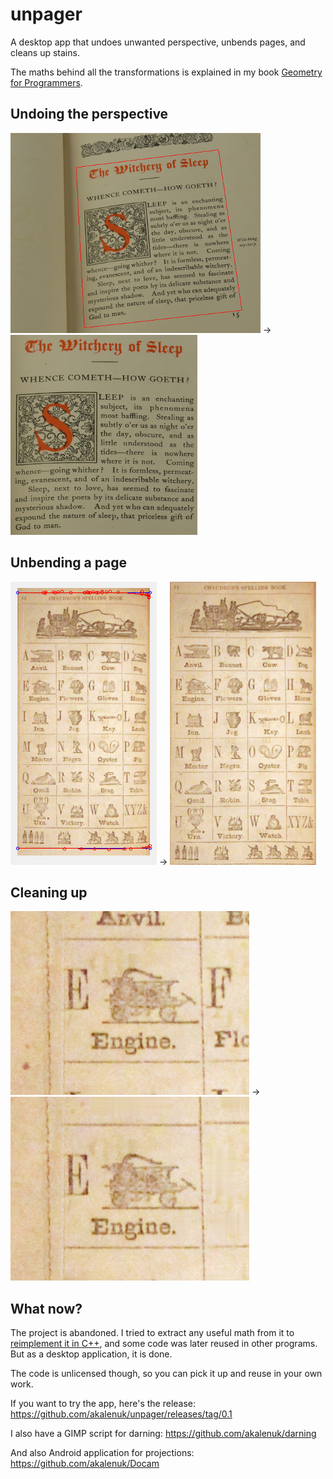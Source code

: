 unpager
=======

A desktop app that undoes unwanted perspective, unbends pages, and cleans up stains.

The maths behind all the transformations is explained in my book [Geometry for Programmers](https://www.manning.com/books/geometry-for-programmers).

Undoing the perspective
-----------------------
![screenshot](/screenshots/before_proj.png "Before projection") → ![screenshot](/screenshots/after_proj.png "After projection")

Unbending a page
----------------
![screenshot](/screenshots/before_flat.png "Before unbending") → ![screenshot](/screenshots/after_flat.png "After flattening")

Cleaning up
-----------
![screenshot](https://github.com/akalenuk/darning/blob/master/screenshots/E_before.png?raw=true "Before darning") → ![screenshot](https://github.com/akalenuk/darning/blob/master/screenshots/E_after.png?raw=true "After darning")

What now?
---------
The project is abandoned. I tried to extract any useful math from it to [reimplement it in C++](https://github.com/akalenuk/unpager/tree/master/cpp), and some code was later reused in other programs. But as a desktop application, it is done. 

The code is unlicensed though, so you can pick it up and reuse in your own work.

If you want to try the app, here's the release: https://github.com/akalenuk/unpager/releases/tag/0.1

I also have a GIMP script for darning: https://github.com/akalenuk/darning

And also Android application for projections: https://github.com/akalenuk/Docam
